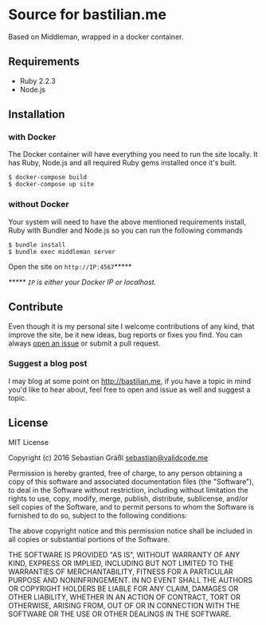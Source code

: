 # Source for bastilian.me

Based on Middleman, wrapped in a docker container.

## Requirements

* Ruby 2.2.3
* Node.js

## Installation

### with Docker

The Docker container will have everything you need to run the site locally. It has Ruby, Node.js and all required Ruby gems installed once it's built.

```shell
$ docker-compose build
$ docker-compose up site
```

### without Docker

Your system will need to have the above mentioned requirements install, Ruby with Bundler and Node.js so you can run the following commands

```shell
$ bundle install
$ bundle exec middleman server
```

Open the site on `http://IP:4567`*****

_***** `IP` is either your Docker IP or localhost._

## Contribute

Even though it is my personal site I welcome contributions of any kind, that improve the site, be it new ideas, bug reports or fixes you find. You can always [open an issue](https://github.com/bastilian/site/issues/new) or submit a pull request.

### Suggest a blog post

I may blog at some point on <http://bastilian.me>, if you have a topic in mind you'd like to hear about, feel free to open and issue as well and suggest a topic.

## License

MIT License

Copyright (c) 2016 Sebastian Gräßl <sebastian@validcode.me>

Permission is hereby granted, free of charge, to any person obtaining a copy
of this software and associated documentation files (the "Software"), to deal
in the Software without restriction, including without limitation the rights
to use, copy, modify, merge, publish, distribute, sublicense, and/or sell
copies of the Software, and to permit persons to whom the Software is
furnished to do so, subject to the following conditions:

The above copyright notice and this permission notice shall be included in all
copies or substantial portions of the Software.

THE SOFTWARE IS PROVIDED "AS IS", WITHOUT WARRANTY OF ANY KIND, EXPRESS OR
IMPLIED, INCLUDING BUT NOT LIMITED TO THE WARRANTIES OF MERCHANTABILITY,
FITNESS FOR A PARTICULAR PURPOSE AND NONINFRINGEMENT. IN NO EVENT SHALL THE
AUTHORS OR COPYRIGHT HOLDERS BE LIABLE FOR ANY CLAIM, DAMAGES OR OTHER
LIABILITY, WHETHER IN AN ACTION OF CONTRACT, TORT OR OTHERWISE, ARISING FROM,
OUT OF OR IN CONNECTION WITH THE SOFTWARE OR THE USE OR OTHER DEALINGS IN THE
SOFTWARE.
